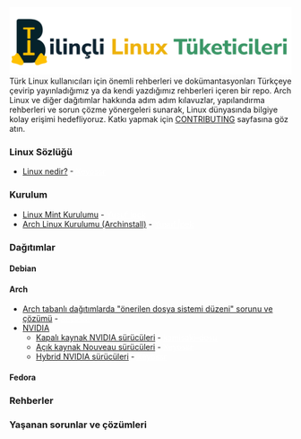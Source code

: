 ![banner](images/banner.png)
Türk Linux kullanıcıları için önemli rehberleri ve dokümantasyonları Türkçeye çevirip yayınladığımız ya da kendi yazdığımız rehberleri içeren bir repo. Arch Linux ve diğer dağıtımlar hakkında adım adım kılavuzlar, yapılandırma rehberleri ve sorun çözme yönergeleri sunarak, Linux dünyasında bilgiye kolay erişimi hedefliyoruz. Katkı yapmak için [CONTRIBUTING](CONTRIBUTING.md) sayfasına göz atın.

### Linux Sözlüğü

- [Linux nedir?](direct/sozluk/linux_nedir.md) - <a href="https://github.com/xeyossr" style="color: white;">Xeyossr</a>

### Kurulum

- [Linux Mint Kurulumu](https://www.youtube.com/watch?v=VB4Uu2EUyJs) - <a href="https://www.youtube.com/@yusufipk" style="color: white;">Yusuf İpek</a>
- [Arch Linux Kurulumu (Archinstall)](https://www.youtube.com/watch?v=Tmqdd3Cxins) - <a href="https://www.youtube.com/@yusufipk" style="color: white;">Yusuf İpek</a>

### Dağıtımlar

#### Debian

#### Arch

- [Arch tabanlı dağıtımlarda "önerilen dosya sistemi düzeni" sorunu ve çözümü](direct/dagitimlar/arch/onerilen-dosya-sistemi-duzeni.md) - <a href="https://github.com/xeyossr" style="color: white;">Xeyossr</a>
- [NVIDIA](direct/dagitimlar/arch/kapali-kaynak-nvidia-suruculeri.md)
  - [Kapalı kaynak NVIDIA sürücüleri](direct/dagitimlar/arch/kapali-kaynak-nvidia-suruculeri.md) - <a href="https://github.com/kamisaki-desu" style="color: white;">kamisaki-desu</a>
  - [Açık kaynak Nouveau sürücüleri](direct/dagitimlar/arch/nouveau.md) - <a href="https://github.com/kamisaki-desu" style="color: white;">Xeyossr</a>
  - [Hybrid NVIDIA sürücüleri](direct/dagitimlar/arch/nouveau.md) - <a href="https://github.com/kamisaki-desu" style="color: white;">Xeyossr</a>
  
#### Fedora

### Rehberler

### Yaşanan sorunlar ve çözümleri
